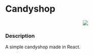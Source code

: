 # Candyshop

<p align="center">
  <img src="https://media.giphy.com/media/9VrNv3xlO9tkMAdFX4/giphy.gif" />
</p>

### Description

A simple candyshop made in React.
